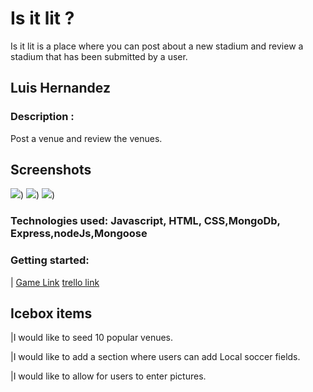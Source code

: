 
# Is it lit ?
Is it lit is a place where you can post about a new stadium and review a stadium that has been submitted by a user.

## Luis Hernandez

### Description : 
Post a venue and review the venues.
## Screenshots
![](https://i.imgur.com/EHkVJvC.jpg))
![](https://imgur.com/aeE1DFM))
![](https://imgur.com/4KD9rxM))
### Technologies used: Javascript, HTML, CSS,MongoDb, Express,nodeJs,Mongoose

### Getting started: 
| [Game Link](https://is-it-lit-sei.herokuapp.com/)
[trello link](https://trello.com/b/hRJS7cRO/isitlit-user-stories)

## Icebox items
|I would like to seed 10 popular venues.

|I would like to add a section where users can add Local soccer fields.

|I would like to allow for users to enter pictures.

